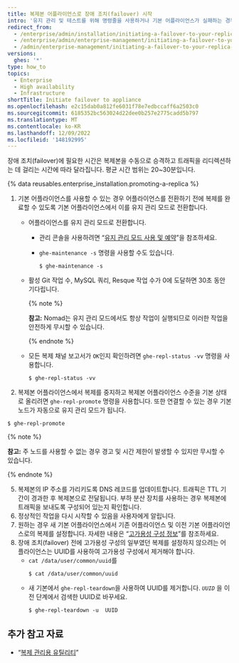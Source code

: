 ```yaml
---
title: 복제본 어플라이언스로 장애 조치(failover) 시작
intro: '유지 관리 및 테스트를 위해 명령줄을 사용하거나 기본 어플라이언스가 실패하는 경우 {% data variables.product.prodname_ghe_server %} 복제본 어플라이언스로 장애 조치할 수 있습니다.'
redirect_from:
  - /enterprise/admin/installation/initiating-a-failover-to-your-replica-appliance
  - /enterprise/admin/enterprise-management/initiating-a-failover-to-your-replica-appliance
  - /admin/enterprise-management/initiating-a-failover-to-your-replica-appliance
versions:
  ghes: '*'
type: how_to
topics:
  - Enterprise
  - High availability
  - Infrastructure
shortTitle: Initiate failover to appliance
ms.openlocfilehash: e2c15dab0a812fe6031f78e7edbccaff6a2503c0
ms.sourcegitcommit: 6185352bc563024d22dee0b257e2775cadd5b797
ms.translationtype: MT
ms.contentlocale: ko-KR
ms.lasthandoff: 12/09/2022
ms.locfileid: '148192995'
---
```

장애 조치(failover)에 필요한 시간은 복제본을 수동으로 승격하고 트래픽을 리디렉션하는 데 걸리는 시간에 따라 달라집니다. 평균 시간 범위는 20~30분입니다.

{% data reusables.enterprise_installation.promoting-a-replica %}

1. 기본 어플라이언스를 사용할 수 있는 경우 어플라이언스를 전환하기 전에 복제를 완료할 수 있도록 기본 어플라이언스에서 이를 유지 관리 모드로 전환합니다.

    - 어플라이언스를 유지 관리 모드로 전환합니다.

       - 관리 콘솔을 사용하려면 “[유지 관리 모드 사용 및 예약](/enterprise/admin/guides/installation/enabling-and-scheduling-maintenance-mode/)”을 참조하세요.

       - `ghe-maintenance -s` 명령을 사용할 수도 있습니다.
         ```shell
         $ ghe-maintenance -s
         ```

   - 활성 Git 작업 수, MySQL 쿼리, Resque 작업 수가 0에 도달하면 30초 동안 기다립니다. 

      {% note %}

      **참고:** Nomad는 유지 관리 모드에서도 항상 작업이 실행되므로 이러한 작업을 안전하게 무시할 수 있습니다.
    
      {% endnote %}

   - 모든 복제 채널 보고서가 `OK`인지 확인하려면 `ghe-repl-status -vv` 명령을 사용합니다.

      ```shell
      $ ghe-repl-status -vv
      ```

4. 복제본 어플라이언스에서 복제를 중지하고 복제본 어플라이언스 수준을 기본 상태로 올리려면 `ghe-repl-promote` 명령을 사용합니다. 또한 연결할 수 있는 경우 기본 노드가 자동으로 유지 관리 모드가 됩니다.
  ```shell
  $ ghe-repl-promote
  ```

   {% note %}

   **참고:** 주 노드를 사용할 수 없는 경우 경고 및 시간 제한이 발생할 수 있지만 무시할 수 있습니다.

  {% endnote %}

5. 복제본의 IP 주소를 가리키도록 DNS 레코드를 업데이트합니다. 트래픽은 TTL 기간이 경과한 후 복제본으로 전달됩니다. 부하 분산 장치를 사용하는 경우 복제본에 트래픽을 보내도록 구성되어 있는지 확인합니다.
6. 정상적인 작업을 다시 시작할 수 있음을 사용자에게 알립니다.
7. 원하는 경우 새 기본 어플라이언스에서 기존 어플라이언스 및 이전 기본 어플라이언스로의 복제를 설정합니다. 자세한 내용은 “[고가용성 구성 정보](/enterprise/admin/guides/installation/about-high-availability-configuration/#utilities-for-replication-management)”를 참조하세요.
8. 장애 조치(failover) 전에 고가용성 구성의 일부였던 복제를 설정하지 않으려는 어플라이언스는 UUID를 사용하여 고가용성 구성에서 제거해야 합니다.
    - `cat /data/user/common/uuid`를
      ```shell
      $ cat /data/user/common/uuid
      ```
    - 새 기본에서 `ghe-repl-teardown`을 사용하여 UUID를 제거합니다. *`UUID`* 을 이전 단계에서 검색한 UUID로 바꾸세요.
      ```shell
      $ ghe-repl-teardown -u  UUID
      ```

## 추가 참고 자료

- “[복제 관리용 유틸리티](/enterprise/admin/guides/installation/about-high-availability-configuration/#utilities-for-replication-management)”
